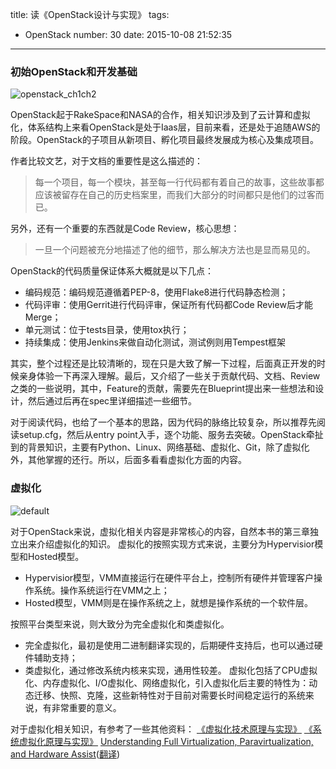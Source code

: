 title: 读《OpenStack设计与实现》
tags:
  - OpenStack
number: 30
date: 2015-10-08 21:52:35
---

### 初始OpenStack和开发基础

![openstack_ch1ch2](https://cloud.githubusercontent.com/assets/1736354/10370055/daf455b2-6e0f-11e5-98c3-d3e17ee7d97d.PNG)

OpenStack起于RakeSpace和NASA的合作，相关知识涉及到了云计算和虚拟化，体系结构上来看OpenStack是处于Iaas层，目前来看，还是处于追随AWS的阶段。OpenStack的子项目从新项目、孵化项目最终发展成为核心及集成项目。

<!--more-->

作者比较文艺，对于文档的重要性是这么描述的：

> 每一个项目，每一个模块，甚至每一行代码都有着自己的故事，这些故事都应该被留存在自己的历史档案里，而我们大部分的时间都只是他们的过客而已。

另外，还有一个重要的东西就是Code Review，核心思想：

> 一旦一个问题被充分地描述了他的细节，那么解决方法也是显而易见的。

OpenStack的代码质量保证体系大概就是以下几点：
- 编码规范：编码规范遵循着PEP-8，使用Flake8进行代码静态检测；
- 代码评审：使用Gerrit进行代码评审，保证所有代码都Code Review后才能Merge；
- 单元测试：位于tests目录，使用tox执行；
- 持续集成：使用Jenkins来做自动化测试，测试例则用Tempest框架

其实，整个过程还是比较清晰的，现在只是大致了解一下过程，后面真正开发的时候亲身体验一下再深入理解。最后，又介绍了一些关于贡献代码、文档、Review之类的一些说明，其中，Feature的贡献，需要先在Blueprint提出来一些想法和设计，然后通过后再在spec里详细描述一些细节。

对于阅读代码，也给了一个基本的思路，因为代码的脉络比较复杂，所以推荐先阅读setup.cfg，然后从entry point入手，逐个功能、服务去突破。OpenStack牵扯到的背景知识，主要有Python、Linux、网络基础、虚拟化、Git，除了虚拟化外，其他掌握的还行。所以，后面多看看虚拟化方面的内容。
### 虚拟化

![default](https://cloud.githubusercontent.com/assets/1736354/10417118/0f341a10-7063-11e5-8e1d-63e13f5eadb4.png)

对于OpenStack来说，虚拟化相关内容是非常核心的内容，自然本书的第三章独立出来介绍虚拟化的知识。
虚拟化的按照实现方式来说，主要分为Hypervisior模型和Hosted模型。
- Hypervisior模型，VMM直接运行在硬件平台上，控制所有硬件并管理客户操作系统。操作系统运行在VMM之上；
- Hosted模型，VMM则是在操作系统之上，就想是操作系统的一个软件层。

按照平台类型来说，则大致分为完全虚拟化和类虚拟化。
- 完全虚拟化，最初是使用二进制翻译实现的，后期硬件支持后，也可以通过硬件辅助支持；
- 类虚拟化，通过修改系统内核来实现，通用性较差。
  虚拟化包括了CPU虚拟化、内存虚拟化、I/O虚拟化、网络虚拟化，引入虚拟化后主要的特性为：动态迁移、快照、克隆，这些新特性对于目前对需要长时间稳定运行的系统来说，有非常重要的意义。

对于虚拟化相关知识，有参考了一些其他资料：
[《虚拟化技术原理与实现》](http://book.douban.com/subject/19986436/)
[《系统虚拟化原理与实现》](http://book.douban.com/subject/3619896/)
[Understanding Full Virtualization, Paravirtualization, and Hardware Assist](http://www.vmware.com/files/pdf/VMware_paravirtualization.pdf)([翻译](http://blog.csdn.net/flyforfreedom2008/article/details/45113635))
